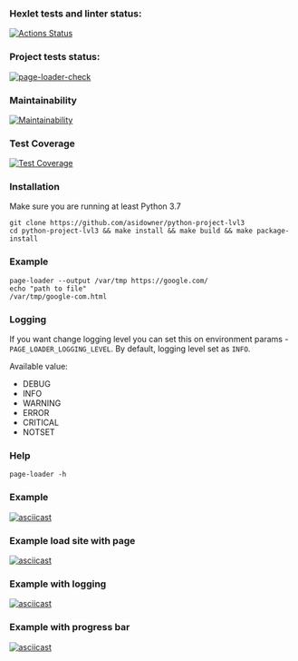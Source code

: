 ### Hexlet tests and linter status:

[![Actions Status](https://github.com/asidowner/python-project-lvl3/workflows/hexlet-check/badge.svg)](https://github.com/asidowner/python-project-lvl3/actions)

### Project tests status:

[![page-loader-check](https://github.com/asidowner/python-project-lvl3/actions/workflows/page-loader-check.yml/badge.svg)](https://github.com/asidowner/python-project-lvl3/actions/workflows/page-loader-check.yml)

### Maintainability

[![Maintainability](https://api.codeclimate.com/v1/badges/fcfcec0a358189655fa8/maintainability)](https://codeclimate.com/github/asidowner/python-project-lvl3/maintainability)

### Test Coverage

[![Test Coverage](https://api.codeclimate.com/v1/badges/fcfcec0a358189655fa8/test_coverage)](https://codeclimate.com/github/asidowner/python-project-lvl3/test_coverage)

### Installation

Make sure you are running at least Python 3.7

```commandline
git clone https://github.com/asidowner/python-project-lvl3
cd python-project-lvl3 && make install && make build && make package-install
```

### Example

```commandline
page-loader --output /var/tmp https://google.com/
echo "path to file"
/var/tmp/google-com.html
```

### Logging

If you want change logging level you can set this on environment params - `PAGE_LOADER_LOGGING_LEVEL`.
By default, logging level set as `INFO`.

Available value:
* DEBUG
* INFO
* WARNING
* ERROR
* CRITICAL
* NOTSET

### Help

```commandline
page-loader -h
```

### Example

[![asciicast](https://asciinema.org/a/JoyAFaUbimoNdnjaFSqBRcOqt.svg)](https://asciinema.org/a/JoyAFaUbimoNdnjaFSqBRcOqt)

### Example load site with page

[![asciicast](https://asciinema.org/a/dYyyTlCKhOweP13L3ieafyXTl.svg)](https://asciinema.org/a/dYyyTlCKhOweP13L3ieafyXTl)

### Example with logging

[![asciicast](https://asciinema.org/a/5XSBUzu4TvbWOeX3d3fShSQtm.svg)](https://asciinema.org/a/5XSBUzu4TvbWOeX3d3fShSQtm)

### Example with progress bar
[![asciicast](https://asciinema.org/a/LepnLmvnf4ocdG9NLESR9GWso.svg)](https://asciinema.org/a/LepnLmvnf4ocdG9NLESR9GWso)